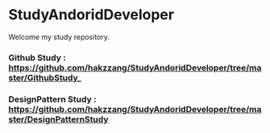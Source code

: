 # StudyAndoridDeveloper

Welcome my study repository.

### Github Study : https://github.com/hakzzang/StudyAndoridDeveloper/tree/master/GithubStudy_
### DesignPattern Study : https://github.com/hakzzang/StudyAndoridDeveloper/tree/master/DesignPatternStudy
